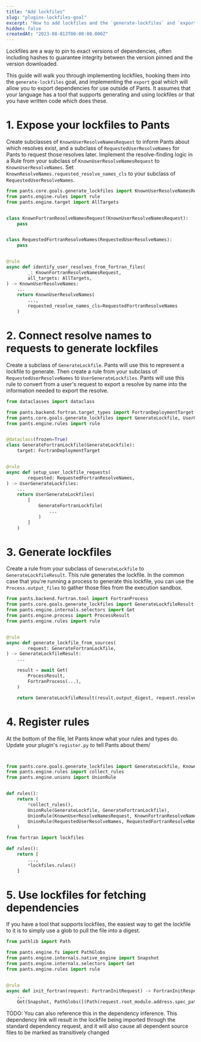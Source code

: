 ```yaml
---
title: "Add lockfiles"
slug: "plugins-lockfiles-goal"
excerpt: "How to add lockfiles and the `generate-lockfiles` and `export` goals."
hidden: false
createdAt: "2023-08-013T00:00:00.000Z"
---
```

Lockfiles are a way to pin to exact versions of dependencies, often including hashes to guarantee integrity between the version pinned and the version downloaded.

This guide will walk you through implementing lockfiles, hooking them into the `generate-lockfiles` goal, and implementing the `export` goal which will allow you to export dependencies for use outside of Pants. It assumes that your language has a tool that supports generating and using lockfiles or that you have written code which does these. 

# 1. Expose your lockfiles to Pants

Create subclasses of `KnownUserResolveNamesRequest` to inform Pants about which resolves exist, and a subclass of `RequestedUserResolveNames` for Pants to request those resolves later. Implement the resolve-finding logic in a Rule from your subclass of `KnownUserResolveNamesRequest` to `KnownUserResolveNames`. Set `KnownResolveNames.requested_resolve_names_cls` to your subclass of `RequestedUserResolveNames`. 

```python
from pants.core.goals.generate_lockfiles import KnownUserResolveNamesRequest, RequestedUserResolveNames, KnownUserResolveNames
from pants.engine.rules import rule
from pants.engine.target import AllTargets


class KnownFortranResolveNamesRequest(KnownUserResolveNamesRequest):
    pass


class RequestedFortranResolveNames(RequestedUserResolveNames):
    pass


@rule
async def identify_user_resolves_from_fortran_files(
        _: KnownFortranResolveNamesRequest,
        all_targets: AllTargets,
) -> KnownUserResolveNames:
    ...
    return KnownUserResolveNames(
        ...,
        requested_resolve_names_cls=RequestedFortranResolveNames
    )
```

# 2. Connect resolve names to requests to generate lockfiles

Create a subclass of `GenerateLockfile`. Pants will use this to represent a lockfile to generate. Then create a rule from your subclass of `RequestedUserResolveNames` to `UserGenerateLockfiles`. Pants will use this rule to convert from a user's request to export a resolve by name into the information needed to export the resolve.

```python
from dataclasses import dataclass

from pants.backend.fortran.target_types import FortranDeploymentTarget
from pants.core.goals.generate_lockfiles import GenerateLockfile, UserGenerateLockfiles
from pants.engine.rules import rule


@dataclass(frozen=True)
class GenerateFortranLockfile(GenerateLockfile):
    target: FortranDeploymentTarget


@rule
async def setup_user_lockfile_requests(
        requested: RequestedFortranResolveNames,
) -> UserGenerateLockfiles:
    ...
    return UserGenerateLockfiles(
        [
            GenerateFortranLockfile(
                ...
            )
        ]
    )
```

# 3. Generate lockfiles

Create a rule from your subclass of `GenerateLockfile` to `GenerateLockfileResult`. This rule generates the lockfile. In the common case that you're running a process to generate this lockfile, you can use the `Process.output_files` to gather those files from the execution sandbox.

```python
from pants.backend.fortran.tool import FortranProcess
from pants.core.goals.generate_lockfiles import GenerateLockfileResult
from pants.engine.internals.selectors import Get
from pants.engine.process import ProcessResult
from pants.engine.rules import rule


@rule
async def generate_lockfile_from_sources(
        request: GenerateFortranLockfile,
) -> GenerateLockfileResult:
    ...

    result = await Get(
        ProcessResult,
        FortranProcess(...),
    )

    return GenerateLockfileResult(result.output_digest, request.resolve_name, request.lockfile_dest)

```

# 4. Register rules

At the bottom of the file, let Pants know what your rules and types do. Update your plugin's `register.py` to tell Pants about them/

```python pants-plugins/fortran/lockfiles.py


from pants.core.goals.generate_lockfiles import GenerateLockfile, KnownUserResolveNamesRequest, RequestedUserResolveNames
from pants.engine.rules import collect_rules
from pants.engine.unions import UnionRule


def rules():
    return (
        *collect_rules(),
        UnionRule(GenerateLockfile, GenerateFortranLockfile),
        UnionRule(KnownUserResolveNamesRequest, KnownFortranResolveNamesRequest),
        UnionRule(RequestedUserResolveNames, RequestedFortranResolveNames),
    )
```

```python pants-plugins/fortran/register.py
from fortran import lockfiles

def rules():
    return [
        ...,
        *lockfiles.rules()
    ]
```

# 5. Use lockfiles for fetching dependencies

If you have a tool that supports lockfiles, the easiest way to get the lockfile to it is to simply use a glob to pull the file into a digest.

```python
from pathlib import Path

from pants.engine.fs import PathGlobs
from pants.engine.internals.native_engine import Snapshot
from pants.engine.internals.selectors import Get
from pants.engine.rules import rule


@rule
async def init_fortran(request: FortranInitRequest) -> FortranInitResponse:
    ...
    Get(Snapshot, PathGlobs([(Path(request.root_module.address.spec_path) / ".fortran.lock").as_posix()])),
```

TODO: You can also reference this in the dependency inference. This dependency link will result in the lockfile being imported through the standard dependency request, and it will also cause all dependent source files to be marked as transitively changed
